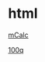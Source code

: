 # html

[mCalc](https://htmlpreview.github.io/?https://github.com/lastramses/html/blob/master/mCalc.html)

[100q](https://htmlpreview.github.io/?https://github.com/lastramses/html/blob/master/100q.html)
